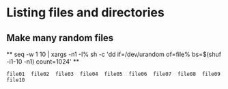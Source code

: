
# Listing files and directories

## Make many random files 
** seq -w 1 10 | xargs -n1 -I% sh -c 'dd if=/dev/urandom of=file% bs=$(shuf -i1-10 -n1) count=1024' **
```
file01  file02  file03  file04  file05  file06  file07  file08  file09  file10
```

